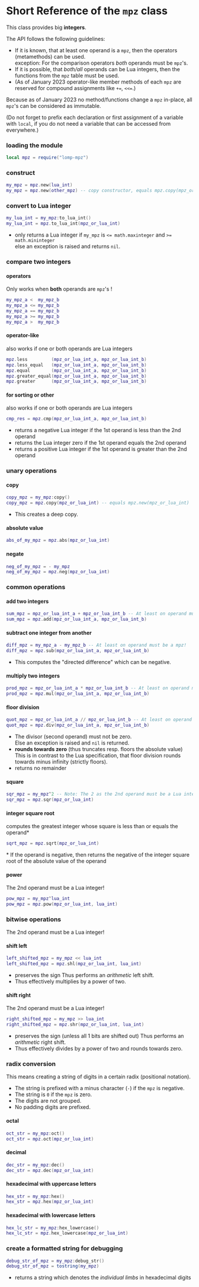 # Short Reference of the `mpz` class

This class provides big **integers**.

The API follows the following guidelines:
- If it is known, that at least one operand is a `mpz`, then the operators (metamethods) can be used.<br>
  exception: For the comparison operators *both* operands must be `mpz`'s.
- If it is possible, that *both/all* operands can be Lua integers, then the functions from the `mpz` table must be used.
- (As of January 2023 operator-like member methods of each `mpz` are reserved for compound assignments like `+=`, `<<=`.)

Because as of January 2023 no method/functions change a `mpz` in-place,
all `mpz`'s can be considered as immutable.

(Do not forget to prefix each declaration or first assignment of a variable with `local`,
if you do not need a variable that can be accessed from everywhere.)

### loading the module
```lua
local mpz = require("lomp-mpz")
```

### construct
```lua
my_mpz = mpz.new(lua_int)
my_mpz = mpz.new(other_mpz) -- copy constructor, equals mpz.copy(mpz_or_lua_int)
```

### convert to Lua integer
```lua
my_lua_int = my_mpz:to_lua_int()
my_lua_int = mpz.to_lua_int(mpz_or_lua_int)
```
- only returns a Lua integer if `my_mpz` is `<= math.maxinteger` and `>= math.mininteger`<br>
  else an exception is raised and returns `nil`.

### compare two integers
#### operators
Only works when **both** operands are `mpz`'s !
```lua
my_mpz_a <  my_mpz_b
my_mpz_a <= my_mpz_b
my_mpz_a == my_mpz_b
my_mpz_a >= my_mpz_b
my_mpz_a >  my_mpz_b
```
#### operator-like
also works if one or both operands are Lua integers
```lua
mpz.less         (mpz_or_lua_int_a, mpz_or_lua_int_b)
mpz.less_equal   (mpz_or_lua_int_a, mpz_or_lua_int_b)
mpz.equal        (mpz_or_lua_int_a, mpz_or_lua_int_b)
mpz.greater_equal(mpz_or_lua_int_a, mpz_or_lua_int_b)
mpz.greater      (mpz_or_lua_int_a, mpz_or_lua_int_b)
```
#### for sorting or other
also works if one or both operands are Lua integers
```lua
cmp_res = mpz.cmp(mpz_or_lua_int_a, mpz_or_lua_int_b)
```
- returns a negative Lua integer if the 1st operand is less    than the 2nd operand
- returns the Lua integer zero   if the 1st operand equals          the 2nd operand
- returns a positive Lua integer if the 1st operand is greater than the 2nd operand

### unary operations
#### copy
```lua
copy_mpz = my_mpz:copy()
copy_mpz = mpz.copy(mpz_or_lua_int) -- equals mpz.new(mpz_or_lua_int)
```
- This creates a deep copy.

#### absolute value
```lua
abs_of_my_mpz = mpz.abs(mpz_or_lua_int)
```

#### negate
```lua
neg_of_my_mpz = - my_mpz
neg_of_my_mpz = mpz.neg(mpz_or_lua_int)
```

### common operations
#### add two integers
```lua
sum_mpz = mpz_or_lua_int_a + mpz_or_lua_int_b -- At least on operand must be a mpz!
sum_mpz = mpz.add(mpz_or_lua_int_a, mpz_or_lua_int_b)
```

#### subtract one integer from another
```lua
diff_mpz = my_mpz_a - my_mpz_b -- At least on operand must be a mpz!
diff_mpz = mpz.sub(mpz_or_lua_int_a, mpz_or_lua_int_b)
```
- This computes the "directed difference" which can be negative.

#### multiply two integers
```lua 
prod_mpz = mpz_or_lua_int_a * mpz_or_lua_int_b -- At least on operand must be a mpz!
prod_mpz = mpz.mul(mpz_or_lua_int_a, mpz_or_lua_int_b)
```

#### floor division
```lua
quot_mpz = mpz_or_lua_int_a // mpz_or_lua_int_b -- At least on operand must be a mpz!   
quot_mpz = mpz.div(mpz_or_lua_int_a, mpz_or_lua_int_b)
```
- The divisor (second operand) must not be zero.<br>
  Else an exception is raised and `nil` is returned.
- **rounds towards zero** (thus truncates resp. floors the absolute value)<br>
  This is in contrast to the Lua specification, that floor division rounds towards minus infinity (strictly floors).
- returns no remainder

#### square
```lua
sqr_mpz = my_mpz^2 -- Note: The 2 as the 2nd operand must be a Lua integer!
sqr_mpz = mpz.sqr(mpz_or_lua_int)
```

#### integer square root
computes the greatest integer whose square is less than or equals the operand*
```lua
sqrt_mpz = mpz.sqrt(mpz_or_lua_int)
```
\* If the operand is negative,
   then returns the negative of the integer square root of the absolute value of the operand

#### power
The 2nd operand must be a Lua integer!
```lua
pow_mpz = my_mpz^lua_int
pow_mpz = mpz.pow(mpz_or_lua_int, lua_int)
```

### bitwise operations
The 2nd operand must be a Lua integer!
#### shift left
```lua
left_shifted_mpz = my_mpz << lua_int
left_shifted_mpz = mpz.shl(mpz_or_lua_int, lua_int)
```
- preserves the sign
  Thus performs an *arithmetic* left shift.
- Thus effectively multiplies by a power of two.

#### shift right
The 2nd operand must be a Lua integer!
```lua
right_shifted_mpz = my_mpz >> lua_int
right_shifted_mpz = mpz.shr(mpz_or_lua_int, lua_int)
```
- preserves the sign (unless all 1 bits are shifted out)
  Thus performs an *arithmetic* right shift.
- Thus effectively divides by a power of two and rounds towards zero.

### radix conversion
This means creating a string of digits in a certain radix (positional notation).

- The string is prefixed with a minus character (`-`) if the `mpz` is negative.
- The string is `0` if the `mpz` is zero.
- The digits are not grouped.
- No padding digits are prefixed.

#### octal
```lua
oct_str = my_mpz:oct()
oct_str = mpz.oct(mpz_or_lua_int)
```
#### decimal
```lua
dec_str = my_mpz:dec()
dec_str = mpz.dec(mpz_or_lua_int)
```
#### hexadecimal with uppercase letters
```lua
hex_str = my_mpz:hex()
hex_str = mpz.hex(mpz_or_lua_int)
```
#### hexadecimal with lowercase letters
```lua
hex_lc_str = my_mpz:hex_lowercase()
hex_lc_str = mpz.hex_lowercase(mpz_or_lua_int)
```

### create a formatted string for debugging
```lua
debug_str_of_mpz = my_mpz:debug_str()
debug_str_of_mpz = tostring(my_mpz)
```
- returns a string which denotes the *individual limbs* in hexadecimal digits
